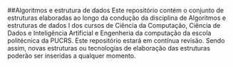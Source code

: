 ##Algoritmos e estrutura de dados
Este repositório contém o conjunto de estruturas elaboradas ao longo da condução da disciplina de Algoritmos e estruturas de dados I dos cursos de Ciência da Computação, Ciência de Dados e Inteligência Artificial e Engenheria da computação da escola politécnica da PUCRS.
Este repositório estará em contínua revisão. Sendo assim, novas estruturas ou tecnologias de elaboração das estruturas poderão ser inseridas a qualquer momento.
